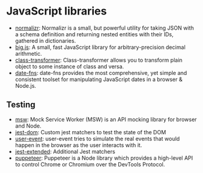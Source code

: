 # JavaScript libraries

- [normalizr](https://github.com/paularmstrong/normalizr): Normalizr is a small, but powerful utility for taking JSON
  with a schema definition and returning nested entities with their IDs, gathered in dictionaries.
- [big.js](https://github.com/MikeMcl/big.js): A small, fast JavaScript library for arbitrary-precision decimal
  arithmetic.
- [class-transformer](https://github.com/typestack/class-transformer): Class-transformer allows you to transform plain
  object to some instance of class and versa.
- [date-fns](https://github.com/date-fns/date-fns): date-fns provides the most comprehensive, yet simple and consistent
  toolset for manipulating JavaScript dates in a browser & Node.js.

## Testing

- [msw](https://github.com/mswjs/msw): Mock Service Worker (MSW) is an API mocking library for browser and Node.
- [jest-dom](https://github.com/testing-library/jest-dom): Custom jest matchers to test the state of the DOM
- [user-event](https://github.com/testing-library/user-event): user-event tries to simulate the real events that would
  happen in the browser as the user interacts with it.
- [jest-extended](https://github.com/jest-community/jest-extended): Additional Jest matchers
- [puppeteer](https://github.com/puppeteer/puppeteer): Puppeteer is a Node library which provides a high-level API to
  control Chrome or Chromium over the DevTools Protocol.
